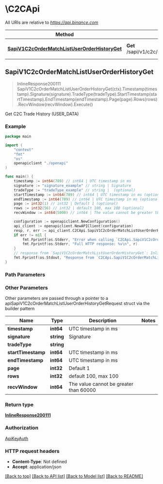 # \C2CApi

All URIs are relative to *https://api.binance.com*

Method | HTTP request | Description
------------- | ------------- | -------------
[**SapiV1C2cOrderMatchListUserOrderHistoryGet**](C2CApi.md#SapiV1C2cOrderMatchListUserOrderHistoryGet) | **Get** /sapi/v1/c2c/orderMatch/listUserOrderHistory | Get C2C Trade History (USER_DATA)



## SapiV1C2cOrderMatchListUserOrderHistoryGet

> InlineResponse200111 SapiV1C2cOrderMatchListUserOrderHistoryGet(ctx).Timestamp(timestamp).Signature(signature).TradeType(tradeType).StartTimestamp(startTimestamp).EndTimestamp(endTimestamp).Page(page).Rows(rows).RecvWindow(recvWindow).Execute()

Get C2C Trade History (USER_DATA)



### Example

```go
package main

import (
    "context"
    "fmt"
    "os"
    openapiclient "./openapi"
)

func main() {
    timestamp := int64(789) // int64 | UTC timestamp in ms
    signature := "signature_example" // string | Signature
    tradeType := "tradeType_example" // string |  (optional)
    startTimestamp := int64(789) // int64 | UTC timestamp in ms (optional)
    endTimestamp := int64(789) // int64 | UTC timestamp in ms (optional)
    page := int32(1) // int32 | Default 1 (optional)
    rows := int32(56) // int32 | default 100, max 100 (optional)
    recvWindow := int64(5000) // int64 | The value cannot be greater than 60000 (optional)

    configuration := openapiclient.NewConfiguration()
    api_client := openapiclient.NewAPIClient(configuration)
    resp, r, err := api_client.C2CApi.SapiV1C2cOrderMatchListUserOrderHistoryGet(context.Background()).Timestamp(timestamp).Signature(signature).TradeType(tradeType).StartTimestamp(startTimestamp).EndTimestamp(endTimestamp).Page(page).Rows(rows).RecvWindow(recvWindow).Execute()
    if err != nil {
        fmt.Fprintf(os.Stderr, "Error when calling `C2CApi.SapiV1C2cOrderMatchListUserOrderHistoryGet``: %v\n", err)
        fmt.Fprintf(os.Stderr, "Full HTTP response: %v\n", r)
    }
    // response from `SapiV1C2cOrderMatchListUserOrderHistoryGet`: InlineResponse200111
    fmt.Fprintf(os.Stdout, "Response from `C2CApi.SapiV1C2cOrderMatchListUserOrderHistoryGet`: %v\n", resp)
}
```

### Path Parameters



### Other Parameters

Other parameters are passed through a pointer to a apiSapiV1C2cOrderMatchListUserOrderHistoryGetRequest struct via the builder pattern


Name | Type | Description  | Notes
------------- | ------------- | ------------- | -------------
 **timestamp** | **int64** | UTC timestamp in ms | 
 **signature** | **string** | Signature | 
 **tradeType** | **string** |  | 
 **startTimestamp** | **int64** | UTC timestamp in ms | 
 **endTimestamp** | **int64** | UTC timestamp in ms | 
 **page** | **int32** | Default 1 | 
 **rows** | **int32** | default 100, max 100 | 
 **recvWindow** | **int64** | The value cannot be greater than 60000 | 

### Return type

[**InlineResponse200111**](InlineResponse200111.md)

### Authorization

[ApiKeyAuth](../README.md#ApiKeyAuth)

### HTTP request headers

- **Content-Type**: Not defined
- **Accept**: application/json

[[Back to top]](#) [[Back to API list]](../README.md#documentation-for-api-endpoints)
[[Back to Model list]](../README.md#documentation-for-models)
[[Back to README]](../README.md)

